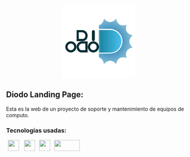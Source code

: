 <p align="center">
  <img height="200px" width="200px" src="/img/logos/logo2.png">
</p>

## Diodo Landing Page:

Esta es la web de un proyecto de soporte y mantenimiento de equipos de computo.

### Tecnologías usadas:
<div>
  <img src="https://cdn.svgporn.com/logos/html-5.svg" width="30px" height="30px" hspace="5"/>
  <img src="https://cdn.svgporn.com/logos/css-3.svg" width="30px" height="30px" hspace="5"/>
  <img src="https://cdn.svgporn.com/logos/uikit.svg" width="30px" height="30px" hspace="2"/>
  <img src="https://4.bp.blogspot.com/-xkADMmGFhO0/XHqzNsiEeMI/AAAAAAAAIOM/oLZnRiMJaj0fjNxbrBsPV5n0rkiTdhaIgCLcBGAs/s1600/aos.png" width="70px" height="30px" hspace="5"/>
</div>


